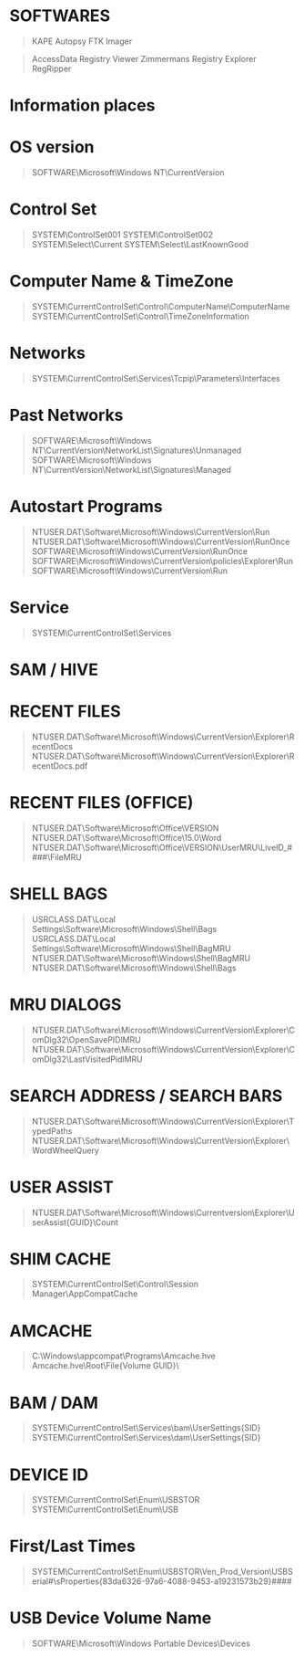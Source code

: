 # SOFTWARES

>KAPE
>Autopsy
>FTK Imager

>AccessData Registry Viewer
>Zimmermans Registry Explorer
>RegRipper

# Information places #

# OS version
> SOFTWARE\Microsoft\Windows NT\CurrentVersion

# Control Set
>SYSTEM\ControlSet001
>SYSTEM\ControlSet002
>SYSTEM\Select\Current
>SYSTEM\Select\LastKnownGood

# Computer Name & TimeZone
>SYSTEM\CurrentControlSet\Control\ComputerName\ComputerName
>SYSTEM\CurrentControlSet\Control\TimeZoneInformation

# Networks
>SYSTEM\CurrentControlSet\Services\Tcpip\Parameters\Interfaces

# Past Networks
>SOFTWARE\Microsoft\Windows NT\CurrentVersion\NetworkList\Signatures\Unmanaged
>SOFTWARE\Microsoft\Windows NT\CurrentVersion\NetworkList\Signatures\Managed

# Autostart Programs
>NTUSER.DAT\Software\Microsoft\Windows\CurrentVersion\Run
>NTUSER.DAT\Software\Microsoft\Windows\CurrentVersion\RunOnce
>SOFTWARE\Microsoft\Windows\CurrentVersion\RunOnce
>SOFTWARE\Microsoft\Windows\CurrentVersion\policies\Explorer\Run
>SOFTWARE\Microsoft\Windows\CurrentVersion\Run

# Service
>SYSTEM\CurrentControlSet\Services

# SAM / HIVE
>	

# RECENT FILES
>NTUSER.DAT\Software\Microsoft\Windows\CurrentVersion\Explorer\RecentDocs
>NTUSER.DAT\Software\Microsoft\Windows\CurrentVersion\Explorer\RecentDocs\.pdf

# RECENT FILES (OFFICE)
>NTUSER.DAT\Software\Microsoft\Office\VERSION
>NTUSER.DAT\Software\Microsoft\Office\15.0\Word
>NTUSER.DAT\Software\Microsoft\Office\VERSION\UserMRU\LiveID_####\FileMRU

# SHELL BAGS
>USRCLASS.DAT\Local Settings\Software\Microsoft\Windows\Shell\Bags
>USRCLASS.DAT\Local Settings\Software\Microsoft\Windows\Shell\BagMRU
>NTUSER.DAT\Software\Microsoft\Windows\Shell\BagMRU
>NTUSER.DAT\Software\Microsoft\Windows\Shell\Bags

# MRU DIALOGS
>NTUSER.DAT\Software\Microsoft\Windows\CurrentVersion\Explorer\ComDlg32\OpenSavePIDlMRU
>NTUSER.DAT\Software\Microsoft\Windows\CurrentVersion\Explorer\ComDlg32\LastVisitedPidlMRU

# SEARCH ADDRESS / SEARCH BARS
>NTUSER.DAT\Software\Microsoft\Windows\CurrentVersion\Explorer\TypedPaths
>NTUSER.DAT\Software\Microsoft\Windows\CurrentVersion\Explorer\WordWheelQuery

# USER ASSIST
>NTUSER.DAT\Software\Microsoft\Windows\Currentversion\Explorer\UserAssist\{GUID}\Count

# SHIM CACHE
>SYSTEM\CurrentControlSet\Control\Session Manager\AppCompatCache
<!-- AppCompatCacheParser.exe --csv <path to save output> -f <path to SYSTEM hive for data parsing> -c <control set to parse> -->


# AMCACHE
>C:\Windows\appcompat\Programs\Amcache.hve
>Amcache.hve\Root\File\{Volume GUID}\

# BAM / DAM
>SYSTEM\CurrentControlSet\Services\bam\UserSettings\{SID}
>SYSTEM\CurrentControlSet\Services\dam\UserSettings\{SID}

# DEVICE ID
>SYSTEM\CurrentControlSet\Enum\USBSTOR
>SYSTEM\CurrentControlSet\Enum\USB

# First/Last Times
>SYSTEM\CurrentControlSet\Enum\USBSTOR\Ven_Prod_Version\USBSerial#\sProperties\{83da6326-97a6-4088-9453-a19231573b29}\####

# USB Device Volume Name
> SOFTWARE\Microsoft\Windows Portable Devices\Devices